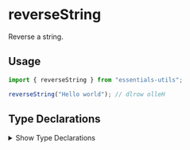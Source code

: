 # reverseString

Reverse a string.

## Usage

```js
import { reverseString } from "essentials-utils";

reverseString("Hello world"); // dlrow olleH
```

## Type Declarations

<details>
  <summary class="italic cursor-pointer">Show Type Declarations</summary>

```ts
export declare function reverseString(value: string): string;
```
</details>